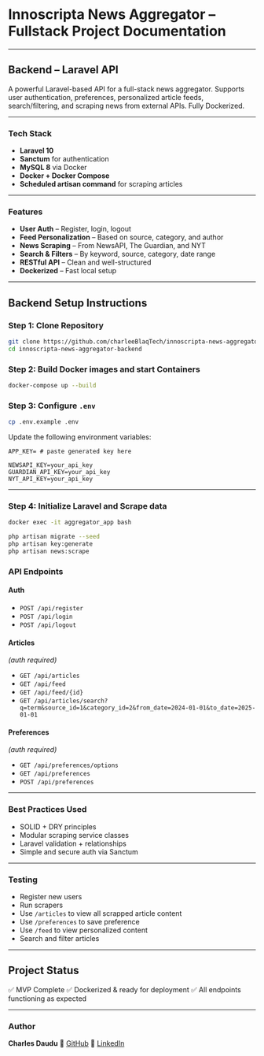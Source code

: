 # Innoscripta News Aggregator – Fullstack Project Documentation

---

## Backend – Laravel API

A powerful Laravel-based API for a full-stack news aggregator. Supports user authentication, preferences, personalized article feeds, search/filtering, and scraping news from external APIs. Fully Dockerized.

---

### Tech Stack

* **Laravel 10**
* **Sanctum** for authentication
* **MySQL 8** via Docker
* **Docker + Docker Compose**
* **Scheduled artisan command** for scraping articles

---

### Features

* **User Auth** – Register, login, logout
* **Feed Personalization** – Based on source, category, and author
* **News Scraping** – From NewsAPI, The Guardian, and NYT
* **Search & Filters** – By keyword, source, category, date range
* **RESTful API** – Clean and well-structured
* **Dockerized** – Fast local setup

---

## Backend Setup Instructions

### Step 1: Clone Repository

```bash
git clone https://github.com/charleeBlaqTech/innoscripta-news-aggregator-backend.git
cd innoscripta-news-aggregator-backend
```

### Step 2: Build Docker images and start Containers

```bash
docker-compose up --build
```

### Step 3: Configure `.env`

```bash
cp .env.example .env
```

Update the following environment variables:

```env
APP_KEY= # paste generated key here

NEWSAPI_KEY=your_api_key
GUARDIAN_API_KEY=your_api_key
NYT_API_KEY=your_api_key
```

---


### Step 4: Initialize Laravel and Scrape data

```bash
docker exec -it aggregator_app bash

php artisan migrate --seed
php artisan key:generate
php artisan news:scrape
```

### API Endpoints

#### Auth

* `POST /api/register`
* `POST /api/login`
* `POST /api/logout`

#### Articles
*(auth required)*
* `GET /api/articles`
* `GET /api/feed`
* `GET /api/feed/{id}`
* `GET /api/articles/search?q=term&source_id=1&category_id=2&from_date=2024-01-01&to_date=2025-01-01`

#### Preferences
*(auth required)*
* `GET /api/preferences/options`
* `GET /api/preferences`
* `POST /api/preferences`

---

### Best Practices Used

* SOLID + DRY principles
* Modular scraping service classes
* Laravel validation + relationships
* Simple and secure auth via Sanctum

---

### Testing

* Register new users
* Run scrapers
* Use `/articles` to view all scrapped article content
* Use `/preferences` to save preference
* Use `/feed` to view personalized content
* Search and filter articles

---

## Project Status

✅ MVP Complete
✅ Dockerized & ready for deployment
✅ All endpoints functioning as expected

---

### Author
**Charles Daudu**
🔗 [GitHub](https://github.com/charleeBlaqTech)
🔗 [LinkedIn](https://linkedin.com/in/charleeblaqtech)
